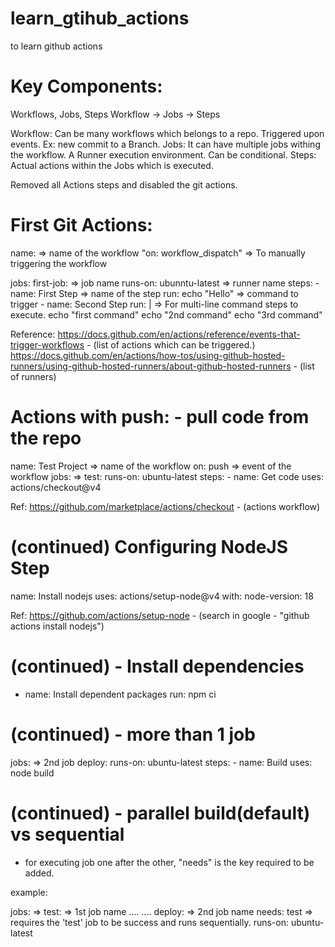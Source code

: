 # learn_gtihub_actions
to learn github actions

# Key Components:
Workflows, Jobs, Steps
Workflow -> Jobs -> Steps

Workflow: Can be many workflows which belongs to a repo. Triggered upon events. Ex: new commit to a Branch.
Jobs: It can have multiple jobs withing the workflow. A Runner execution environment. Can be conditional.
Steps: Actual actions within the Jobs which is executed.

Removed all Actions steps and disabled the git actions.


# First Git Actions: 

name: <name-of-workflow> => name of the workflow
"on: workflow_dispatch" => To manually triggering the workflow


jobs:
  first-job: => job name
  runs-on: ubunntu-latest => runner name
  steps:
    - name: First Step => name of the step
      run: echo "Hello" => command to trigger
    - name: Second Step
      run: | => For multi-line command steps to execute.
        echo "first command"
        echo "2nd command"
        echo "3rd command"


Reference: 
https://docs.github.com/en/actions/reference/events-that-trigger-workflows - (list of actions which can be triggered.)
https://docs.github.com/en/actions/how-tos/using-github-hosted-runners/using-github-hosted-runners/about-github-hosted-runners - (list of runners)


# Actions with push: - pull code from the repo

name: Test Project => name of the workflow
on: push => event of the workflow
jobs: => 
  test:
    runs-on: ubuntu-latest
    steps:
      - name: Get code
        uses: actions/checkout@v4


Ref: https://github.com/marketplace/actions/checkout - (actions workflow)

# (continued) Configuring NodeJS Step

name: Install nodejs
uses: actions/setup-node@v4
with:
  node-version: 18

Ref: https://github.com/actions/setup-node - (search in google - "github actions install nodejs")

# (continued) - Install dependencies

- name: Install dependent packages
  run: npm ci

# (continued) - more than 1 job

jobs: => 2nd job
  deploy:
    runs-on: ubuntu-latest
    steps:
      - name: Build
        uses: node build

# (continued) - parallel build(default) vs sequential

- for executing job one after the other, "needs" is the key required to be added.

example:

jobs: =>
  test: => 1st job name
    ....
    ....
  deploy: => 2nd job name
    needs: test => requires the 'test' job to be success and runs sequentially.
    runs-on: ubuntu-latest




      
